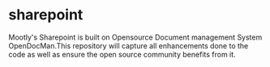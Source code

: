 # sharepoint
Mootly's Sharepoint is built on Opensource Document management System OpenDocMan.This repository will capture all enhancements done to the code as well as ensure the open source community benefits from it.

